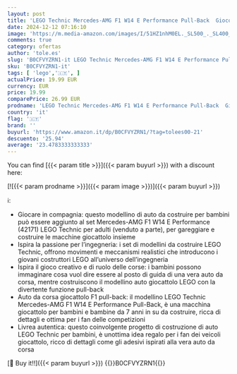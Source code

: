```yaml
---
layout: post
title: 'LEGO Technic Mercedes-AMG F1 W14 E Performance Pull-Back  Gioco Creativo per Bambini e Bambine da 7 Anni in su  Macchina Giocattolo da Costruire  Modellino di Auto da Corsa  Veicolo Idea Regalo 42165'
date: 2024-12-12 07:16:10
image: 'https://m.media-amazon.com/images/I/51HZ1nhM0EL._SL500_._SL400_.jpg'
comments: true
category: ofertas
author: 'tole.es'
slug: 'B0CFVYZRN1-it LEGO Technic Mercedes-AMG F1 W14 E Performance Pull-Back...'
sku: 'B0CFVYZRN1-it'
tags: [ 'lego','🇮🇹', ]
actualPrice: 19.99 EUR
currency: EUR
price: 19.99
comparePrice: 26.99 EUR
prodname: 'LEGO Technic Mercedes-AMG F1 W14 E Performance Pull-Back  Gioco Creativo per Bambini e Bambine da 7 Anni in su  Macchina Giocattolo da Costruire  Modellino di Auto da Corsa  Veicolo Idea Regalo 42165'
country: 'it'
flag: '🇮🇹'
brand: ''
buyurl: 'https://www.amazon.it/dp/B0CFVYZRN1/?tag=tolees00-21'
descuento: '25.94'
average: '23.4783333333333'
---
```


You can find [{{< param title >}}]({{< param buyurl >}}) with a discount here:

[![{{< param prodname >}}]({{< param image >}})]({{< param buyurl >}})

ℹ️:

- Giocare in compagnia: questo modellino di auto da costruire per bambini può essere aggiunto al set Mercedes-AMG F1 W14 E Performance (42171) LEGO Technic per adulti (venduto a parte), per gareggiare e costruire le macchine giocattolo insieme
- Ispira la passione per l’ingegneria: i set di modellini da costruire LEGO Technic, offrono movimenti e meccanismi realistici che introducono i giovani costruttori LEGO all’universo dell’ingegneria
- Ispira il gioco creativo e di ruolo delle corse: i bambini possono immaginare cosa vuol dire essere al posto di guida di una vera auto da corsa, mentre costruiscono il modellino auto giocattolo LEGO con la divertente funzione pull-back
- Auto da corsa giocattolo F1 pull-back: il modellino LEGO Technic Mercedes-AMG F1 W14 E Performance Pull-Back, è una macchina giocattolo per bambini e bambine da 7 anni in su da costruire, ricca di dettagli e ottima per i fan delle competizioni
- Livrea autentica: questo coinvolgente progetto di costruzione di auto LEGO Technic per bambini, è unottima idea regalo per i fan dei veicoli giocattolo, ricco di dettagli come gli adesivi ispirati alla vera auto da corsa

[🛒 Buy it!!]({{< param buyurl >}})
{{<world>}}B0CFVYZRN1{{</world>}}
